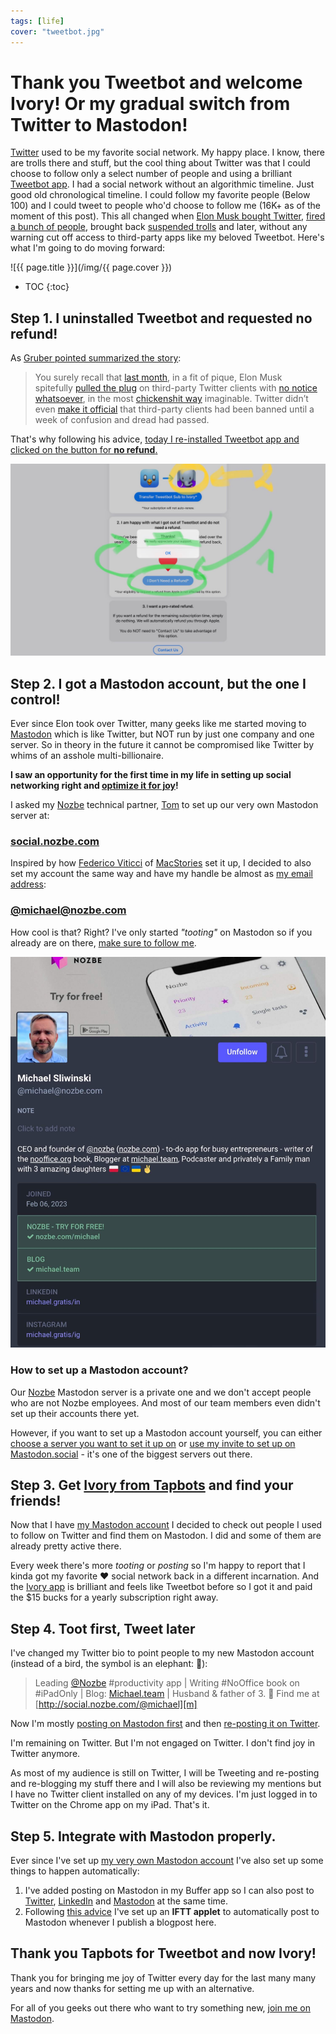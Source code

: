 ```yaml
---
tags: [life]
cover: "tweetbot.jpg"
---
```


# Thank you Tweetbot and welcome Ivory! Or my gradual switch from Twitter to Mastodon!

[Twitter][t] used to be my favorite social network. My happy place. I know, there are trolls there and stuff, but the cool thing about Twitter was that I could choose to follow only a select number of people and using a brilliant [Tweetbot app](https://tapbots.com/tweetbot/). I had a social network without an algorithmic timeline. Just good old chronological timeline. I could follow my favorite people (Below 100) and I could tweet to people who'd choose to follow me (16K+ as of the moment of this post). This all changed when [Elon Musk bought Twitter](/escorting), [fired a bunch of people](/elon), brought back [suspended trolls](https://mobile.twitter.com/realDonaldTrump) and later, without any warning cut off access to third-party apps like my beloved Tweetbot. Here's what I'm going to do moving forward:

<!--More-->

![{{ page.title }}](/img/{{ page.cover }})

* TOC
{:toc}

## Step 1. I uninstalled Tweetbot and requested no refund!

As [Gruber pointed summarized the story](https://daringfireball.net/2023/03/tweetbot_and_twitterrific_face_the_cliff):

> You surely recall that [last month](https://daringfireball.net/linked/2023/01/), in a fit of pique, Elon Musk spitefully [pulled the plug](https://daringfireball.net/linked/2023/01/13/end-nigh-for-third-party-twitter-clients) on third-party Twitter clients with [no notice whatsoever](https://furbo.org/2023/01/15/the-shit-show/), in the most [chickenshit way](https://daringfireball.net/linked/2023/01/17/twitter-weak-sauce) imaginable. Twitter didn’t even [make it official](https://www.engadget.com/twitter-new-developer-terms-ban-third-party-clients-211247096.html) that third-party clients had been banned until a week of confusion and dread had passed.

That's why following his advice, [today I re-installed Tweetbot app and clicked on the button for **no refund**.](https://social.nozbe.com/@michael/109952880052543980)

![{{ page.title }} 2](/img/tweetbot-2.jpg)

## Step 2. I got a Mastodon account, but the one I control!

Ever since Elon took over Twitter, many geeks like me started moving to [Mastodon](https://joinmastodon.org) which is like Twitter, but NOT run by just one company and one server. So in theory in the future it cannot be compromised like Twitter by whims of an asshole multi-billionaire.

**I saw an opportunity for the first time in my life in setting up  social networking right and [optimize it for joy](https://michael.team/mini13ultra/#the-joy-of-using-the-smallest-iphone)!**

I asked my [Nozbe][n] technical partner, [Tom](https://social.nozbe.com/@tom/) to set up our very own Mastodon server at:

### [social.nozbe.com](https://social.nozbe.com/public/local)

Inspired by how [Federico Viticci](https://mastodon.macstories.net/@viticci) of [MacStories](https://www.macstories.net/) set it up, I decided to also set my account the same way and have my handle be almost as [my email address](/contact):

### [@michael@nozbe.com][m]

How cool is that? Right? I've only started *"tooting"* on Mastodon so if you already are on there, [make sure to follow me][m].

![{{ page.title }} 3](/img/tweetbot-3.jpg)

### How to set up a Mastodon account?

Our [Nozbe][n] Mastodon server is a private one and we don't accept people who are not Nozbe employees. And most of our team members even didn't set up their accounts there yet.

However, if you want to set up a Mastodon account yourself, you can either [choose a server you want to set it up on](https://joinmastodon.org/servers) or [use my invite to set up on Mastodon.social][f] - it's one of the biggest servers out there. 

## Step 3. Get [Ivory from Tapbots][i] and find your friends!

Now that I have [my Mastodon account][m] I decided to check out people I used to follow on Twitter and find them on Mastodon. I did and some of them are already pretty active there.

Every week there's more *tooting* or *posting* so I'm happy to report that I kinda got my favorite ❤️ social network back in a different incarnation. And the [Ivory app][i] is brilliant and feels like Tweetbot before so I got it and paid the $15 bucks for a yearly subscription right away.

## Step 4. Toot first, Tweet later

I've changed my Twitter bio to point people to my new Mastodon account (instead of a bird, the symbol is an elephant: 🐘):

> Leading [@Nozbe](https://twitter.com/Nozbe) #productivity app | Writing #NoOffice book on #iPadOnly | Blog: [Michael.team](https://michael.team) | Husband & father of 3. 🐘 Find me at [http://social.nozbe.com/@michael][m]

Now I'm mostly [posting on Mastodon first](https://social.nozbe.com/@michael/109952880052543980) and then [re-posting it on Twitter](https://twitter.com/MSliwinski/status/1631216912251191296).

I'm remaining on Twitter. But I'm not engaged on Twitter. I don't find joy in Twitter anymore.

As most of my audience is still on Twitter, I will be Tweeting and re-posting and re-blogging my stuff there and I will also be reviewing my mentions but I have no Twitter client installed on any of my devices. I'm just logged in to Twitter on the Chrome app on my iPad. That's it.

## Step 5. Integrate with Mastodon properly.

Ever since I've set up [my very own Mastodon account][m] I've also set up some things to happen automatically:

1. I've added posting on Mastodon in my Buffer app so I can also post to [Twitter][t], [LinkedIn](https://michael.gratis/in) and [Mastodon][m] at the same time.
2. Following [this advice](https://www.jessesquires.com/blog/2022/12/15/rss-to-mastodon/) I've set up an **IFTT applet** to automatically post to Mastodon whenever I publish a blogpost here.

## Thank you Tapbots for Tweetbot and now Ivory!

Thank you for bringing me joy of Twitter every day for the last many many years and now thanks for setting me up with an alternative.

For all of you geeks out there who want to try something new, [join me on Mastodon][m].

[f]: https://mastodon.social/invite/HRjPoL9Y
[i]: https://tapbots.com/ivory/
[m]: https://social.nozbe.com/@michael
[t]: https://twitter.com/MSliwinski

[n]: https://michael.gratis/nozbe
[np]: https://michael.gratis/nozbepersonal